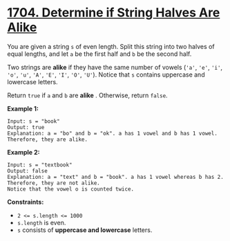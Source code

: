 # [1704. Determine if String Halves Are Alike](https://leetcode.com/problems/determine-if-string-halves-are-alike/description/)

You are given a string `s` of even length. Split this string into two halves of equal lengths, and let `a` be the first half and `b` be the second half.

Two strings are **alike**  if they have the same number of vowels (`'a'`, `'e'`, `'i'`, `'o'`, `'u'`, `'A'`, `'E'`, `'I'`, `'O'`, `'U'`). Notice that `s` contains uppercase and lowercase letters.

Return `true` if `a` and `b` are **alike** . Otherwise, return `false`.

**Example 1:** 

```
Input: s = "book"
Output: true
Explanation: a = "bo" and b = "ok". a has 1 vowel and b has 1 vowel. Therefore, they are alike.
```

**Example 2:** 

```
Input: s = "textbook"
Output: false
Explanation: a = "text" and b = "book". a has 1 vowel whereas b has 2. Therefore, they are not alike.
Notice that the vowel o is counted twice.
```

**Constraints:** 

- `2 <= s.length <= 1000`
- `s.length` is even.
- `s` consists of **uppercase and lowercase**  letters.